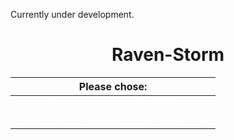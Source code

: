 Currently under development.

# <center>Raven-Storm</center>

| Please chose: |
|:-------------:|
| <a style="color: white;" href="">I am experienced in networking.</a> |
| <a style="color: white;" href="">I have just a bit experience in networking.</a> |
